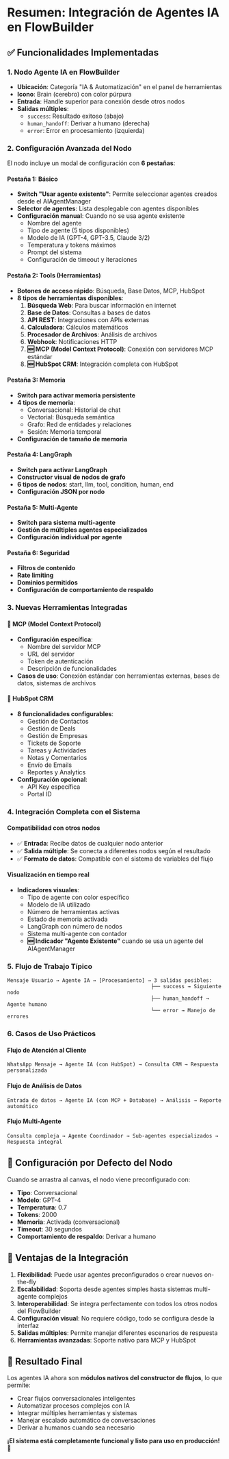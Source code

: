 # Resumen: Integración de Agentes IA en FlowBuilder

## ✅ Funcionalidades Implementadas

### 1. **Nodo Agente IA en FlowBuilder**
- **Ubicación**: Categoría "IA & Automatización" en el panel de herramientas
- **Icono**: Brain (cerebro) con color púrpura
- **Entrada**: Handle superior para conexión desde otros nodos
- **Salidas múltiples**:
  - `success`: Resultado exitoso (abajo)
  - `human_handoff`: Derivar a humano (derecha)
  - `error`: Error en procesamiento (izquierda)

### 2. **Configuración Avanzada del Nodo**
El nodo incluye un modal de configuración con **6 pestañas**:

#### **Pestaña 1: Básico**
- **Switch "Usar agente existente"**: Permite seleccionar agentes creados desde el AIAgentManager
- **Selector de agentes**: Lista desplegable con agentes disponibles
- **Configuración manual**: Cuando no se usa agente existente
  - Nombre del agente
  - Tipo de agente (5 tipos disponibles)
  - Modelo de IA (GPT-4, GPT-3.5, Claude 3/2)
  - Temperatura y tokens máximos
  - Prompt del sistema
  - Configuración de timeout y iteraciones

#### **Pestaña 2: Tools (Herramientas)**
- **Botones de acceso rápido**: Búsqueda, Base Datos, MCP, HubSpot
- **8 tipos de herramientas disponibles**:
  1. **Búsqueda Web**: Para buscar información en internet
  2. **Base de Datos**: Consultas a bases de datos
  3. **API REST**: Integraciones con APIs externas
  4. **Calculadora**: Cálculos matemáticos
  5. **Procesador de Archivos**: Análisis de archivos
  6. **Webhook**: Notificaciones HTTP
  7. **🆕 MCP (Model Context Protocol)**: Conexión con servidores MCP estándar
  8. **🆕 HubSpot CRM**: Integración completa con HubSpot

#### **Pestaña 3: Memoria**
- **Switch para activar memoria persistente**
- **4 tipos de memoria**:
  - Conversacional: Historial de chat
  - Vectorial: Búsqueda semántica
  - Grafo: Red de entidades y relaciones
  - Sesión: Memoria temporal
- **Configuración de tamaño de memoria**

#### **Pestaña 4: LangGraph**
- **Switch para activar LangGraph**
- **Constructor visual de nodos de grafo**
- **6 tipos de nodos**: start, llm, tool, condition, human, end
- **Configuración JSON por nodo**

#### **Pestaña 5: Multi-Agente**
- **Switch para sistema multi-agente**
- **Gestión de múltiples agentes especializados**
- **Configuración individual por agente**

#### **Pestaña 6: Seguridad**
- **Filtros de contenido**
- **Rate limiting**
- **Dominios permitidos**
- **Configuración de comportamiento de respaldo**

### 3. **Nuevas Herramientas Integradas**

#### **🔗 MCP (Model Context Protocol)**
- **Configuración específica**:
  - Nombre del servidor MCP
  - URL del servidor
  - Token de autenticación
  - Descripción de funcionalidades
- **Casos de uso**: Conexión estándar con herramientas externas, bases de datos, sistemas de archivos

#### **🏢 HubSpot CRM**
- **8 funcionalidades configurables**:
  - Gestión de Contactos
  - Gestión de Deals
  - Gestión de Empresas
  - Tickets de Soporte
  - Tareas y Actividades
  - Notas y Comentarios
  - Envío de Emails
  - Reportes y Analytics
- **Configuración opcional**:
  - API Key específica
  - Portal ID

### 4. **Integración Completa con el Sistema**

#### **Compatibilidad con otros nodos**
- ✅ **Entrada**: Recibe datos de cualquier nodo anterior
- ✅ **Salida múltiple**: Se conecta a diferentes nodos según el resultado
- ✅ **Formato de datos**: Compatible con el sistema de variables del flujo

#### **Visualización en tiempo real**
- **Indicadores visuales**:
  - Tipo de agente con color específico
  - Modelo de IA utilizado
  - Número de herramientas activas
  - Estado de memoria activada
  - LangGraph con número de nodos
  - Sistema multi-agente con contador
  - **🆕 Indicador "Agente Existente"** cuando se usa un agente del AIAgentManager

### 5. **Flujo de Trabajo Típico**

```
Mensaje Usuario → Agente IA → [Procesamiento] → 3 salidas posibles:
                                               ├── success → Siguiente nodo
                                               ├── human_handoff → Agente humano
                                               └── error → Manejo de errores
```

### 6. **Casos de Uso Prácticos**

#### **Flujo de Atención al Cliente**
```
WhatsApp Mensaje → Agente IA (con HubSpot) → Consulta CRM → Respuesta personalizada
```

#### **Flujo de Análisis de Datos**
```
Entrada de datos → Agente IA (con MCP + Database) → Análisis → Reporte automático
```

#### **Flujo Multi-Agente**
```
Consulta compleja → Agente Coordinador → Sub-agentes especializados → Respuesta integral
```

## 🔧 Configuración por Defecto del Nodo

Cuando se arrastra al canvas, el nodo viene preconfigurado con:
- **Tipo**: Conversacional
- **Modelo**: GPT-4
- **Temperatura**: 0.7
- **Tokens**: 2000
- **Memoria**: Activada (conversacional)
- **Timeout**: 30 segundos
- **Comportamiento de respaldo**: Derivar a humano

## 🚀 Ventajas de la Integración

1. **Flexibilidad**: Puede usar agentes preconfigurados o crear nuevos on-the-fly
2. **Escalabilidad**: Soporta desde agentes simples hasta sistemas multi-agente complejos
3. **Interoperabilidad**: Se integra perfectamente con todos los otros nodos del FlowBuilder
4. **Configuración visual**: No requiere código, todo se configura desde la interfaz
5. **Salidas múltiples**: Permite manejar diferentes escenarios de respuesta
6. **Herramientas avanzadas**: Soporte nativo para MCP y HubSpot

## 🎯 Resultado Final

Los agentes IA ahora son **módulos nativos del constructor de flujos**, lo que permite:
- Crear flujos conversacionales inteligentes
- Automatizar procesos complejos con IA
- Integrar múltiples herramientas y sistemas
- Manejar escalado automático de conversaciones
- Derivar a humanos cuando sea necesario

**¡El sistema está completamente funcional y listo para uso en producción!** 🎉